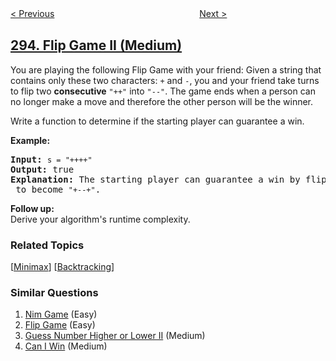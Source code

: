 <!--|This file generated by command(leetcode description); DO NOT EDIT.    |-->
<!--+----------------------------------------------------------------------+-->
<!--|@author    openset <openset.wang@gmail.com>                           |-->
<!--|@link      https://github.com/openset                                 |-->
<!--|@home      https://github.com/openset/leetcode                        |-->
<!--+----------------------------------------------------------------------+-->

[< Previous](https://github.com/openset/leetcode/tree/master/problems/flip-game "Flip Game")
　　　　　　　　　　　　　　　　
[Next >](https://github.com/openset/leetcode/tree/master/problems/find-median-from-data-stream "Find Median from Data Stream")

## [294. Flip Game II (Medium)](https://leetcode.com/problems/flip-game-ii "翻转游戏 II")

<p>You are playing the following Flip Game with your friend: Given a string that contains only these two characters: <code>+</code> and <code>-</code>, you and your friend take turns to flip two <b>consecutive</b> <code>&quot;++&quot;</code> into <code>&quot;--&quot;</code>. The game ends when a person can no longer make a move and therefore the other person will be the winner.</p>

<p>Write a function to determine if the starting player can guarantee a win.</p>

<p><strong>Example:</strong></p>

<pre>
<strong>Input:</strong> <code>s = &quot;++++&quot;</code>
<strong>Output:</strong> true 
<strong>Explanation: </strong>The starting player can guarantee a win by flipping the middle <code>&quot;++&quot;</code> to become <code>&quot;+--+&quot;</code>.
</pre>

<p><b>Follow up:</b><br />
Derive your algorithm&#39;s runtime complexity.</p>

### Related Topics
  [[Minimax](https://github.com/openset/leetcode/tree/master/tag/minimax/README.md)]
  [[Backtracking](https://github.com/openset/leetcode/tree/master/tag/backtracking/README.md)]

### Similar Questions
  1. [Nim Game](https://github.com/openset/leetcode/tree/master/problems/nim-game) (Easy)
  1. [Flip Game](https://github.com/openset/leetcode/tree/master/problems/flip-game) (Easy)
  1. [Guess Number Higher or Lower II](https://github.com/openset/leetcode/tree/master/problems/guess-number-higher-or-lower-ii) (Medium)
  1. [Can I Win](https://github.com/openset/leetcode/tree/master/problems/can-i-win) (Medium)
